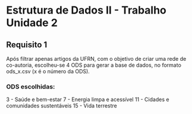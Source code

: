 # Estrutura de Dados II - Trabalho Unidade 2 

## Requisito 1
Após filtrar apenas artigos da UFRN, com o objetivo de criar uma rede de co-autoria, escolheu-se 4 ODS para gerar a base de dados, no formato ods_x.csv (x é o número da ODS).

### ODS escolhidas: 
3 - Saúde e bem-estar 
7 - Energia limpa e acessível 
11 - Cidades e comunidades sustentáveis 
15 - Vida terrestre
